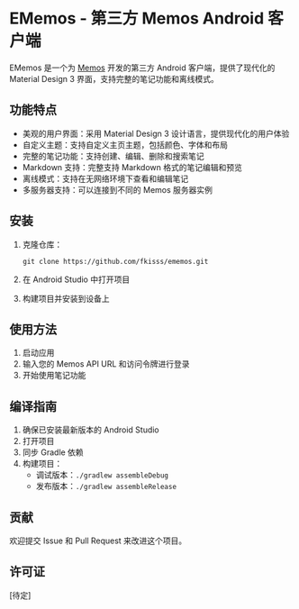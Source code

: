 # EMemos - 第三方 Memos Android 客户端

EMemos 是一个为 [Memos](https://www.usememos.com/) 开发的第三方 Android 客户端，提供了现代化的 Material Design 3 界面，支持完整的笔记功能和离线模式。

## 功能特点

- 美观的用户界面：采用 Material Design 3 设计语言，提供现代化的用户体验
- 自定义主题：支持自定义主页主题，包括颜色、字体和布局
- 完整的笔记功能：支持创建、编辑、删除和搜索笔记
- Markdown 支持：完整支持 Markdown 格式的笔记编辑和预览
- 离线模式：支持在无网络环境下查看和编辑笔记
- 多服务器支持：可以连接到不同的 Memos 服务器实例

## 安装

1. 克隆仓库：
   ```
   git clone https://github.com/fkisss/ememos.git
   ```

2. 在 Android Studio 中打开项目

3. 构建项目并安装到设备上

## 使用方法

1. 启动应用
2. 输入您的 Memos API URL 和访问令牌进行登录
3. 开始使用笔记功能

## 编译指南

1. 确保已安装最新版本的 Android Studio
2. 打开项目
3. 同步 Gradle 依赖
4. 构建项目：
   - 调试版本：`./gradlew assembleDebug`
   - 发布版本：`./gradlew assembleRelease`

## 贡献

欢迎提交 Issue 和 Pull Request 来改进这个项目。

## 许可证

[待定]